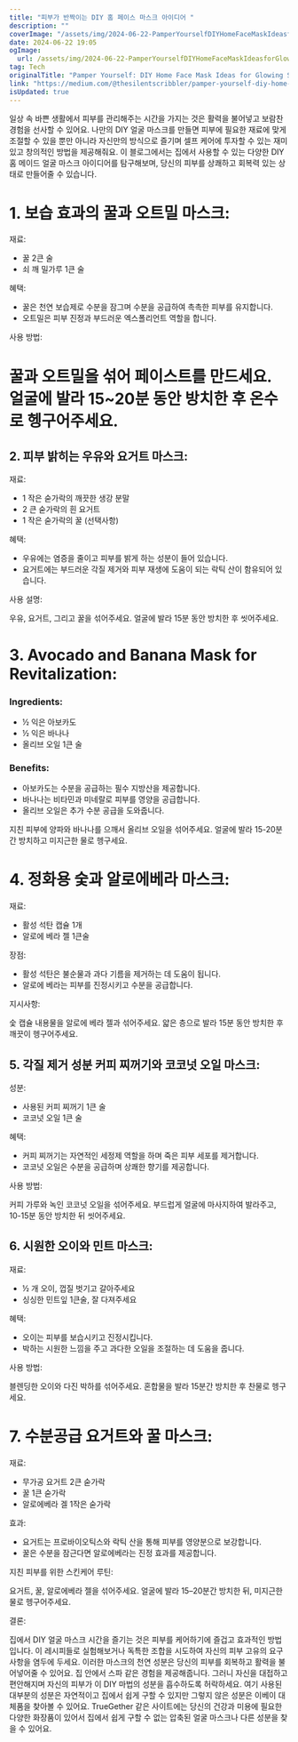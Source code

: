```yaml
---
title: "피부가 반짝이는 DIY 홈 페이스 마스크 아이디어 "
description: ""
coverImage: "/assets/img/2024-06-22-PamperYourselfDIYHomeFaceMaskIdeasforGlowingSkin_0.png"
date: 2024-06-22 19:05
ogImage: 
  url: /assets/img/2024-06-22-PamperYourselfDIYHomeFaceMaskIdeasforGlowingSkin_0.png
tag: Tech
originalTitle: "Pamper Yourself: DIY Home Face Mask Ideas for Glowing Skin"
link: "https://medium.com/@thesilentscribbler/pamper-yourself-diy-home-face-mask-ideas-for-glowing-skin-0686d2ad214d"
isUpdated: true
---
```






일상 속 바쁜 생활에서 피부를 관리해주는 시간을 가지는 것은 활력을 불어넣고 보람찬 경험을 선사할 수 있어요. 나만의 DIY 얼굴 마스크를 만들면 피부에 필요한 재료에 맞게 조절할 수 있을 뿐만 아니라 자신만의 방식으로 즐기며 셀프 케어에 투자할 수 있는 재미있고 창의적인 방법을 제공해줘요. 이 블로그에서는 집에서 사용할 수 있는 다양한 DIY 홈 메이드 얼굴 마스크 아이디어를 탐구해보며, 당신의 피부를 상쾌하고 회복력 있는 상태로 만들어줄 수 있습니다.

# 1. 보습 효과의 꿀과 오트밀 마스크:

재료:

<div class="content-ad"></div>

- 꿀 2큰 술
- 쇠 깨 밀가루 1큰 술

혜택:

- 꿀은 천연 보습제로 수분을 잠그며 수분을 공급하여 촉촉한 피부를 유지합니다.
- 오트밀은 피부 진정과 부드러운 엑스폴리언트 역할을 합니다.

사용 방법:

<div class="content-ad"></div>

# 꿀과 오트밀을 섞어 페이스트를 만드세요. 얼굴에 발라 15~20분 동안 방치한 후 온수로 헹구어주세요.

## 2. 피부 밝히는 우유와 요거트 마스크:

재료:

- 1 작은 숟가락의 깨끗한 생강 분말
- 2 큰 숟가락의 흰 요거트
- 1 작은 숟가락의 꿀 (선택사항)

<div class="content-ad"></div>

혜택:

- 우유에는 염증을 줄이고 피부를 밝게 하는 성분이 들어 있습니다.
- 요거트에는 부드러운 각질 제거와 피부 재생에 도움이 되는 락틱 산이 함유되어 있습니다.

사용 설명:

우유, 요거트, 그리고 꿀을 섞어주세요. 얼굴에 발라 15분 동안 방치한 후 씻어주세요.

<div class="content-ad"></div>

# 3. Avocado and Banana Mask for Revitalization:

### Ingredients:
- ½ 익은 아보카도
- ½ 익은 바나나
- 올리브 오일 1큰 술

### Benefits:

<div class="content-ad"></div>

- 아보카도는 수분을 공급하는 필수 지방산을 제공합니다.
- 바나나는 비타민과 미네랄로 피부를 영양을 공급합니다.
- 올리브 오일은 추가 수분 공급을 도와줍니다.

지친 피부에 양파와 바나나를 으깨서 올리브 오일을 섞어주세요. 얼굴에 발라 15-20분간 방치하고 미지근한 물로 헹구세요.

# 4. 정화용 숯과 알로에베라 마스크:

<div class="content-ad"></div>

재료:

- 활성 석탄 캡슐 1개
- 알로에 베라 젤 1큰술

장점:

- 활성 석탄은 불순물과 과다 기름을 제거하는 데 도움이 됩니다.
- 알로에 베라는 피부를 진정시키고 수분을 공급합니다.

<div class="content-ad"></div>

지시사항:

숯 캡슐 내용물을 알로에 베라 젤과 섞어주세요. 얇은 층으로 발라 15분 동안 방치한 후 깨끗이 헹구어주세요.

## 5. 각질 제거 성분 커피 찌꺼기와 코코넛 오일 마스크:

성분:

<div class="content-ad"></div>

- 사용된 커피 찌꺼기 1큰 술
- 코코넛 오일 1큰 술

혜택:

- 커피 찌꺼기는 자연적인 세정제 역할을 하며 죽은 피부 세포를 제거합니다.
- 코코넛 오일은 수분을 공급하며 상쾌한 향기를 제공합니다.

사용 방법:

<div class="content-ad"></div>

커피 가루와 녹인 코코넛 오일을 섞어주세요. 부드럽게 얼굴에 마사지하여 발라주고, 10-15분 동안 방치한 뒤 씻어주세요.

## 6. 시원한 오이와 민트 마스크:

재료:

- ½ 개 오이, 껍질 벗기고 갈아주세요
- 싱싱한 민트잎 1큰술, 잘 다져주세요

<div class="content-ad"></div>

혜택:

- 오이는 피부를 보습시키고 진정시킵니다.
- 박하는 시원한 느낌을 주고 과다한 오일을 조절하는 데 도움을 줍니다.

사용 방법:

블렌딩한 오이와 다진 박하를 섞어주세요. 혼합물을 발라 15분간 방치한 후 찬물로 헹구세요.

<div class="content-ad"></div>

# 7. 수분공급 요거트와 꿀 마스크:

재료:

- 무가공 요거트 2큰 숟가락
- 꿀 1큰 숟가락
- 알로에베라 겔 1작은 숟가락

효과:

<div class="content-ad"></div>

- 요거트는 프로바이오틱스와 락틱 산을 통해 피부를 영양분으로 보강합니다.
- 꿀은 수분을 잠근다면 알로에베라는 진정 효과를 제공합니다.

지친 피부를 위한 스킨케어 루틴:

요거트, 꿀, 알로에베라 젤을 섞어주세요. 얼굴에 발라 15–20분간 방치한 뒤, 미지근한 물로 헹구어주세요.

결론:

<div class="content-ad"></div>

집에서 DIY 얼굴 마스크 시간을 즐기는 것은 피부를 케어하기에 즐겁고 효과적인 방법입니다. 이 레시피들로 실험해보거나 독특한 조합을 시도하여 자신의 피부 고유의 요구 사항을 염두에 두세요. 이러한 마스크의 천연 성분은 당신의 피부를 회복하고 활력을 불어넣어줄 수 있어요. 집 안에서 스파 같은 경험을 제공해줍니다. 그러니 자신을 대접하고 편안해지며 자신의 피부가 이 DIY 마법의 성분을 흡수하도록 허락하세요. 여기 사용된 대부분의 성분은 자연적이고 집에서 쉽게 구할 수 있지만 그렇지 않은 성분은 이베이 대체품을 찾아볼 수 있어요. TrueGether 같은 사이트에는 당신의 건강과 미용에 필요한 다양한 화장품이 있어서 집에서 쉽게 구할 수 없는 압축된 얼굴 마스크나 다른 성분을 찾을 수 있어요.